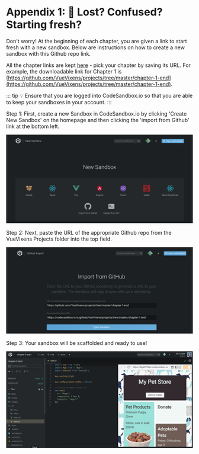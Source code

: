 # Appendix 1: 🤷 Lost? Confused? Starting fresh?

Don't worry! At the beginning of each chapter, you are given a link to start fresh with a new sandbox. Below are instructions on how to create a new sandbox with this Github repo link.

All the chapter links are kept [here](https://github.com/VueVixens/projects) - pick your chapter by saving its URL. For example, the downloadable link for Chapter 1 is [https://github.com/VueVixens/projects/tree/master/chapter-1-end](https://github.com/VueVixens/projects/tree/master/chapter-1-end).

::: tip 💡
Ensure that you are logged into CodeSandbox.io so that you are able to keep your sandboxes in your account.
:::

Step 1: First, create a new Sandbox in CodeSandbox.io by clicking 'Create New Sandbox' on the homepage and then clicking the 'import from Github' link at the bottom left.

![Step 1](./images/codesandbox_1.png)

Step 2: Next, paste the URL of the appropriate Github repo from the VueVixens Projects folder into the top field.

![Step 2](./images/codesandbox_2.png)

Step 3: Your sandbox will be scaffolded and ready to use!

![Step 3](./images/codesandbox_3.png)
